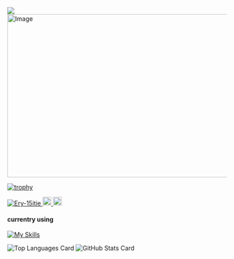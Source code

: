 <img src="https://readme-typing-svg.herokuapp.com?font=Fira+Code&pause=1000&color=6AAB73&width=500&lines=Thanks+for+visiting+my+website!" />

<img width="1153" height="375" alt="Image" src="https://github.com/user-attachments/assets/7febcd0a-73f5-46d6-bc59-7945485d0db3" />

[![trophy](https://github-profile-trophy.vercel.app/?username=Ery-15itie&theme=solarized-light)](https://github.com/ryo-ma/github-profile-trophy)


<p align="left">
  <a href="https://github.com/Ery-15itie/Ery-15itie">
    <img src="https://komarev.com/ghpvc/?username=Ery-15itie" alt="Ery-15itie" />
  </a>
  <a href="https://github.com/Ery-15itie">
    <img height="20" src="https://img.shields.io/github/followers/Ery-15itie?label=follow&logo=github&style=flat" />
  </a>
  <a href="http://x.com/Ery_manabito5en">
    <img height="20" src="https://img.shields.io/twitter/follow/Ery_manabito5en?label=X&logo=X&style=flat" />
  </a>
</p>


#### currentry using
[![My Skills](https://skillicons.dev/icons?i=github,vscode,discord,docker,ruby,rails)](https://skillicons.dev)

![Top Languages Card](https://github-readme-stats.vercel.app/api/top-langs/?username=Ery-15itie&theme=solarized-light)
![GitHub Stats Card](https://github-readme-stats.vercel.app/api?username=Ery-15itie&theme=solarized-light)

<!--
**Ery-15itie/Ery-15itie** is a ✨ _special_ ✨ repository because its `README.md` (this file) appears on your GitHub profile.
-->
